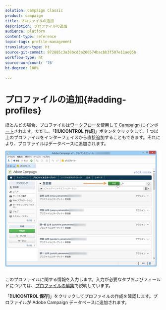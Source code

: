 ```yaml
---
solution: Campaign Classic
product: campaign
title: プロファイルの追加
description: プロファイルの追加
audience: platform
content-type: reference
topic-tags: profile-management
translation-type: ht
source-git-commit: 972885c3a38bcd3a260574bacbb3f507e11ae05b
workflow-type: ht
source-wordcount: '76'
ht-degree: 100%

---
```



# プロファイルの追加{#adding-profiles}

ほとんどの場合、プロファイルは[ワークフローを使用して Campaign にインポート](../../workflow/using/importing-data.md)されます。ただし、「**[!UICONTROL 作成]**」ボタンをクリックして、1 つ以上のプロファイルをインターフェイスから直接追加することもできます。それにより、プロファイルはデータベースに追加されます。

![](assets/s_ncs_user_profile_add.png)

このプロファイルに関する情報を入力します。入力が必要なタブおよびフィールドについては、[プロファイルの編集](../../platform/using/editing-a-profile.md)で説明しています。

「**[!UICONTROL 保存]**」をクリックしてプロファイルの作成を確認します。プロファイルが Adobe Campaign データベースに追加されます。
